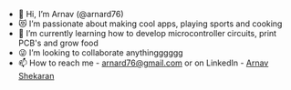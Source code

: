 - 👋 Hi, I’m Arnav (@arnard76)
- 😻 I’m passionate about making cool apps, playing sports and cooking
- 🌱 I’m currently learning how to develop microcontroller circuits, print PCB's and grow food
- 😜 I’m looking to collaborate anythingggggg
- 📫 How to reach me - arnard76@gmail.com or on LinkedIn - [Arnav Shekaran](https://www.linkedin.com/in/arnav-shekaran-5890b31b8/)

<!---
arnard76/arnard76 is a ✨ special ✨ repository because its `README.md` (this file) appears on your GitHub profile.
You can click the Preview link to take a look at your changes.
--->
